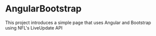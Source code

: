 # AngularBootstrap
This project introduces a simple page that uses Angular and Bootstrap using NFL's LiveUpdate API
